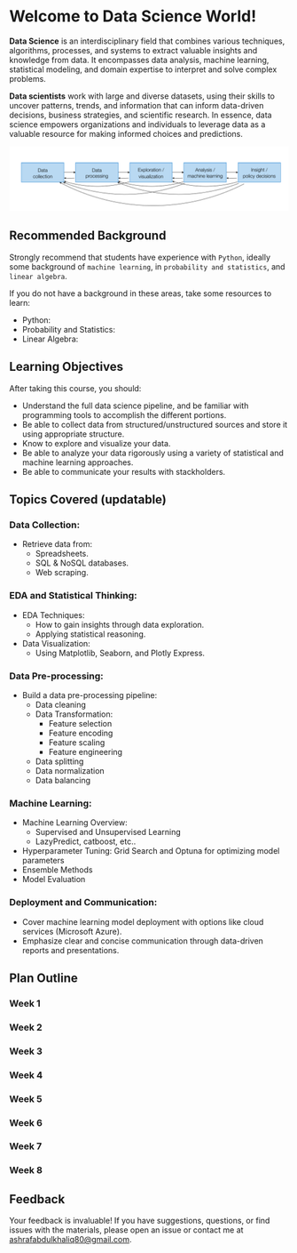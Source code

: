 # Welcome to Data Science World!

**Data Science** is an interdisciplinary field that combines various techniques, algorithms, processes, and systems to extract valuable insights and knowledge from data. It encompasses data analysis, machine learning, statistical modeling, and domain expertise to interpret and solve complex problems. 

**Data scientists** work with large and diverse datasets, using their skills to uncover patterns, trends, and information that can inform data-driven decisions, business strategies, and scientific research. In essence, data science empowers organizations and individuals to leverage data as a valuable resource for making informed choices and predictions.

![Data Science Pipeline](images/data-science-pipeline.png)

##  Recommended Background

Strongly recommend that students have experience with `Python`, ideally some background of `machine learning`, in `probability and statistics`, and `linear algebra`.

If you do not have a background in these areas, take some resources to learn:
- Python:
- Probability and Statistics:
- Linear Algebra:

## Learning Objectives

After taking this course, you should:
- Understand the full data science pipeline, and be familiar with programming tools to accomplish the different portions.
- Be able to collect data from structured/unstructured sources and store it using appropriate structure.
- Know to explore and visualize your data.
- Be able to analyze your data rigorously using a variety of statistical and machine learning approaches.
- Be able to communicate your results with stackholders.

## Topics Covered (updatable)

### Data Collection:
  - Retrieve data from:
    - Spreadsheets.
    - SQL & NoSQL databases.
    - Web scraping.

### EDA and Statistical Thinking:
  - EDA Techniques:
    - How to gain insights through data exploration.
    - Applying statistical reasoning.
- Data Visualization:
    - Using Matplotlib, Seaborn, and Plotly Express.

### Data Pre-processing:
  - Build a data pre-processing pipeline:
    - Data cleaning
    - Data Transformation:
      - Feature selection
      - Feature encoding
      - Feature scaling
      - Feature engineering
    - Data splitting
    - Data normalization
    - Data balancing

### Machine Learning:
  - Machine Learning Overview:
    - Supervised and Unsupervised Learning
    - LazyPredict, catboost, etc..
  - Hyperparameter Tuning: Grid Search and Optuna for optimizing model parameters
  - Ensemble Methods
  - Model Evaluation

### Deployment and Communication:
  - Cover machine learning model deployment with options like cloud services (Microsoft Azure).
  - Emphasize clear and concise communication through data-driven reports and presentations.

## Plan Outline

### Week 1
### Week 2
### Week 3
### Week 4
### Week 5
### Week 6
### Week 7
### Week 8

## Feedback

Your feedback is invaluable! If you have suggestions, questions, or find issues with the materials, please open an issue or contact me at ashrafabdulkhaliq80@gmail.com.
